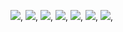 ![](https://static.wixstatic.com/media/13128652dab8451db4ce3e8b1b00d5b0.png),
![](https://static.wixstatic.com/media/07d9c8cd37724ab68285fdb045a4defa.jpg),
![](https://static.wixstatic.com/media/642cf19284bd4c5eaa91fd4d4f5d31f0.jpg),
![](https://static.wixstatic.com/media/44557ef4cd144c1e83c551bf78b97ccf.jpg),
![](https://static.wixstatic.com/media/b6b72f930f5741e6a3adb2aaa5b916a7.jpg),
![](https://static.wixstatic.com/media/32f3da8be07646b5a7717141755e8915.jpg),
![](https://static.wixstatic.com/media/f631a677df5d4c119fe621d9fcae0744.jpeg),
